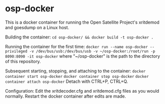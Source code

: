 # osp-docker
This is a docker container for running the Open Satellite Project's xritdemod and goesdump on a Linux host.

Building the container:
`cd osp-docker/ && docker build -t osp-docker .`

Running the container for the first time:
`docker run --name osp-docker --privileged -v /dev/bus/usb:/dev/bus/usb -v ~/osp-docker:/root/run -p 8090:8090 -it osp-docker`
where "~/osp-docker" is the path to the directory of this repository.

Subsequent starting, stopping, and attaching to the container:
`docker container start osp-docker`
`docker container stop osp-docker`
`docker container attach osp-docker`
Detach with CTRL+P, CTRL+Q.

Configuration:
Edit the xritdecoder.cfg and xritdemod.cfg files as you would normally. Restart the docker container after edits are made.

